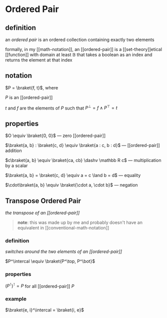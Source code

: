 # Ordered Pair

## definition

an _ordered pair_ is an ordered collection containing exactly two elements

formally, in my [[math-notation]], an [[ordered-pair]] is a [[set-theory]]etical [[function]] with domain at least $\mathbb B$ that takes a boolean as an index and returns the element at that index

## notation

$P = \braket{f, t}$, where

$P$ is an [[ordered-pair]]

$t$ and $f$ are the elements of $P$ such that $P^\bot = f \land P^\top = t$

## properties

$O \equiv \braket{0, 0}$ &mdash; zero [[ordered-pair]]

$\braket{a, b} : \braket{c, d} \equiv \braket{a : c, b : d}$ &mdash; [[ordered-pair]] addition

$c\braket{a, b} \equiv \braket{ca, cb} \dashv \mathbb R c$ &mdash; multiplication by a scalar

$\braket{a, b} = \braket{c, d} \equiv a = c \land b = d$ &mdash; equality

$\cdot\braket{a, b} \equiv \braket{\cdot a, \cdot b}$ &mdash; negation

## Transpose Ordered Pair

_the transpose of an [[ordered-pair]]_

> **note**: this was made up by me and probably doesn't have an equivalent in [[conventional-math-notation]]

### definition

_switches around the two elements of an [[ordered-pair]]_

$P^\intercal \equiv \braket{P^\top, P^\bot}$

### properties

$(P^\intercal)^\intercal = P$ for all [[ordered-pair]] $P$

### example

$\braket{e, i}^\intercal = \braket{i, e}$
